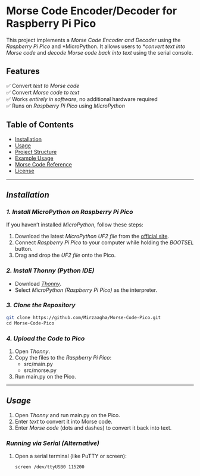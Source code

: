 # Morse Code Encoder/Decoder for Raspberry Pi Pico

This project implements a *Morse Code Encoder and Decoder* using the *Raspberry Pi Pico* and *MicroPython. It allows users to **convert text into Morse code* and *decode Morse code back into text* using the serial console.

## Features
✅ Convert *text to Morse code*  
✅ Convert *Morse code to text*  
✅ Works *entirely in software*, no additional hardware required  
✅ Runs on *Raspberry Pi Pico* using *MicroPython*  

## Table of Contents
- [Installation](#installation)
- [Usage](#usage)
- [Project Structure](#project-structure)
- [Example Usage](#example-usage)
- [Morse Code Reference](#morse-code-reference)
- [License](#license)

---

## *Installation*
### *1. Install MicroPython on Raspberry Pi Pico*
If you haven’t installed *MicroPython*, follow these steps:
1. Download the latest *MicroPython UF2 file* from the [official site](https://micropython.org/download/rp2-pico/).
2. Connect *Raspberry Pi Pico* to your computer while holding the *BOOTSEL* button.
3. Drag and drop the *UF2 file* onto the Pico.

### *2. Install Thonny (Python IDE)*
- Download *[Thonny](https://thonny.org/)*.
- Select *MicroPython (Raspberry Pi Pico)* as the interpreter.

### *3. Clone the Repository*
```sh
git clone https://github.com/Mirzaagha/Morse-Code-Pico.git
cd Morse-Code-Pico
```

### *4. Upload the Code to Pico*
1. Open *Thonny*.
2. Copy the files to the *Raspberry Pi Pico*:
   - src/main.py
   - src/morse.py
3. Run main.py on the Pico.

---

## *Usage*
1. Open *Thonny* and run main.py on the Pico.
2. Enter *text* to convert it into Morse code.
3. Enter *Morse code* (dots and dashes) to convert it back into text.

### *Running via Serial (Alternative)*
1. Open a serial terminal (like PuTTY or screen):
   ```sh
   screen /dev/ttyUSB0 115200
